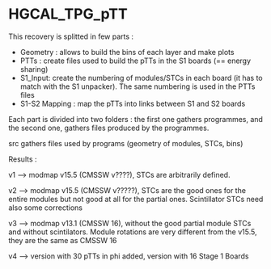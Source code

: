# HGCAL_TPG_pTT

This recovery is splitted in few parts : 
- Geometry : allows to build the bins of each layer and make plots
- PTTs : create files used to build the pTTs in the S1 boards (== energy sharing)
- S1_Input: create the numbering of modules/STCs in each board (it has to match with the S1 unpacker). The same numbering is used in the PTTs files
- S1-S2 Mapping : map the pTTs into links between S1 and S2 boards


Each part is divided into two folders : the first one gathers programmes, and the second one, gathers files produced by the programmes.

src gathers files used by programs (geometry of modules, STCs, bins)

Results :


v1 --> modmap v15.5 (CMSSW v????), STCs are arbitrarily defined.

v2 --> modmap v15.5 (CMSSW v?????), STCs are the good ones for the entire modules but not good at all for the partial ones. Scintillator STCs need also some corrections

v3 --> modmap v13.1 (CMSSW 16), without the good partial module STCs and without scintilators. Module rotations are very different from the v15.5, they are the same as CMSSW 16

v4 --> version with 30 pTTs in phi added, version with 16 Stage 1 Boards
